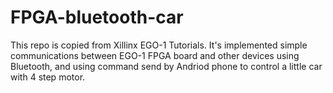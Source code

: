 # FPGA-bluetooth-car

This repo is copied from Xillinx EGO-1 Tutorials. It's implemented simple communications between EGO-1 FPGA board and other devices using Bluetooth, and using command send by Andriod phone to control a little car with 4 step motor.
